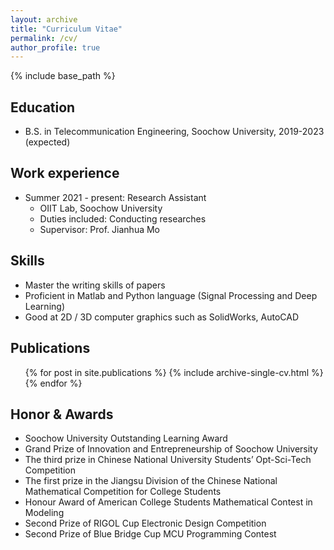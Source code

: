 ```yaml
---
layout: archive
title: "Curriculum Vitae"
permalink: /cv/
author_profile: true
---
```


{% include base_path %}

Education
-----
* B.S. in Telecommunication Engineering, Soochow University, 2019-2023 (expected)

Work experience
-----
* Summer 2021 - present: Research Assistant
  * OIIT Lab, Soochow University
  * Duties included: Conducting researches
  * Supervisor: Prof. Jianhua Mo
  
Skills
-----
* Master the writing skills of papers
* Proficient in Matlab and Python language (Signal Processing and Deep Learning)
* Good at 2D / 3D computer graphics such as SolidWorks, AutoCAD

Publications
-----
  <ul>{% for post in site.publications %}
    {% include archive-single-cv.html %}
  {% endfor %}</ul>

Honor & Awards
-----
* Soochow University Outstanding Learning Award
* Grand Prize of Innovation and Entrepreneurship of Soochow University
* The third prize in Chinese National University Students’ Opt-Sci-Tech Competition
* The first prize in the Jiangsu Division of the Chinese National Mathematical Competition for College Students
* Honour Award of American College Students Mathematical Contest in Modeling
* Second Prize of RIGOL Cup Electronic Design Competition
* Second Prize of Blue Bridge Cup MCU Programming Contest

